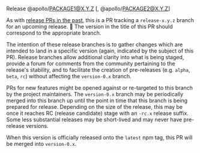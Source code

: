 Release @apollo/PACKAGE1@X.Y.Z [, @apollo/PACKAGE2@X.Y.Z]

As with [release PRs in the past](https://github.com/apollographql/federation/issues?q=label%3A%22:label:%20release%22+is%3Aclosed), this is a PR tracking a `release-x.y.z` branch for an upcoming release. 🙌   The version in the title of this PR should correspond to the appropriate branch.

The intention of these release branches is to gather changes which are intended to land in a specific version (again, indicated by the subject of this PR).  Release branches allow additional clarity into what is being staged, provide a forum for comments from the community pertaining to the release's stability, and to facilitate the creation of pre-releases (e.g. `alpha`, `beta`, `rc`) without affecting the `version-0.x` branch.

PRs for new features might be opened against or re-targeted to this branch by the project maintainers.  The `version-0.x` branch may be periodically merged into this branch up until the point in time that this branch is being prepared for release.  Depending on the size of the release, this may be once it reaches RC (release candidate) stage with an `-rc.x` release suffix.  Some less substantial releases may be short-lived and may never have pre-release versions.

When this version is officially released onto the `latest` npm tag, this PR will be merged into `version-0.x`.
